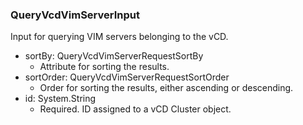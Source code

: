 ### QueryVcdVimServerInput
Input for querying VIM servers belonging to the vCD.

- sortBy: QueryVcdVimServerRequestSortBy
  - Attribute for sorting the results.
- sortOrder: QueryVcdVimServerRequestSortOrder
  - Order for sorting the results, either ascending or descending.
- id: System.String
  - Required. ID assigned to a vCD Cluster object.
